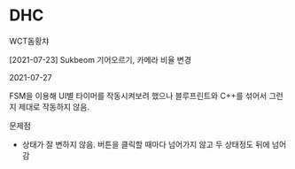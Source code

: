 # DHC
 WCT돔황챠


[2021-07-23] Sukbeom
기어오르기, 카메라 비율 변경


2021-07-27

FSM을 이용해 UI별 타이머를 작동시켜보려 했으나 블루프린트와 C++를 섞어서 그런지 제대로 작동하지 않음.

문제점

- 상태가 잘 변하지 않음. 버튼을 클릭할 때마다 넘어가지 않고 두 상태정도 뒤에 넘어감

